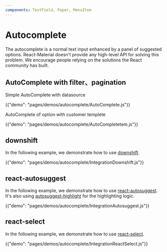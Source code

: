 ```yaml
---
components: TextField, Paper, MenuItem
---
```

# Autocomplete

The autocomplete is a normal text input enhanced by a panel of suggested options.
React-Material doesn't provide any high-level API for solving this problem.
We encourage people relying on the solutions the React community has built.
## AutoComplete with filter、pagination

Simple  AutoComplete with datasource

{{"demo": "pages/demos/autocomplete/AutoComplete.js"}}

AutoComplete of option with customer templete 

{{"demo": "pages/demos/autocomplete/AutoCompletetem.js"}}

## downshift

In the following example, we demonstrate how to use [downshift](https://github.com/paypal/downshift).

{{"demo": "pages/demos/autocomplete/IntegrationDownshift.js"}}

## react-autosuggest

In the following example, we demonstrate how to use [react-autosuggest](https://github.com/moroshko/react-autosuggest).
It's also using [autosuggest-highlight](https://www.npmjs.com/package/autosuggest-highlight) for the highlighting logic.

{{"demo": "pages/demos/autocomplete/IntegrationAutosuggest.js"}}

## react-select

In the following example, we demonstrate how to use [react-select](https://github.com/JedWatson/react-select).

{{"demo": "pages/demos/autocomplete/IntegrationReactSelect.js"}}

